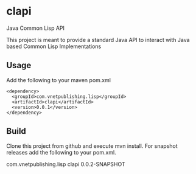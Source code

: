 # clapi
Java Common Lisp API

This project is meant to provide a standard Java API to interact with Java based Common Lisp Implementations


## Usage

Add the following to your maven pom.xml

```
<dependency>  
  <groupId>com.vnetpublishing.lisp</groupId>
  <artifactId>clapi</artifactId>
  <version>0.0.1</version>
</dependency>
```

## Build

Clone this project from github and execute mvn install. For snapshot releases
add the following to your pom.xml.

<dependency>  
  <groupId>com.vnetpublishing.lisp</groupId>
  <artifactId>clapi</artifactId>
  <version>0.0.2-SNAPSHOT</version>
</dependency>

